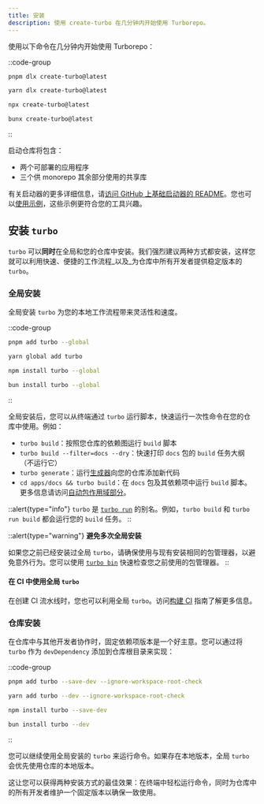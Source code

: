 ```yaml
---
title: 安装
description: 使用 create-turbo 在几分钟内开始使用 Turborepo。
---
```


使用以下命令在几分钟内开始使用 Turborepo：

::code-group

```bash [pnpm]
pnpm dlx create-turbo@latest
```

```bash [yarn]
yarn dlx create-turbo@latest
```

```bash [npm]
npx create-turbo@latest
```

```bash [bun (Beta)]
bunx create-turbo@latest
```

::

启动仓库将包含：

- 两个可部署的应用程序
- 三个供 monorepo 其余部分使用的共享库

有关启动器的更多详细信息，请[访问 GitHub 上基础启动器的 README](https://github.com/vercel/turborepo/tree/main/examples/basic)。您也可以[使用示例](/getting-started/start-with-an-example)，这些示例更符合您的工具兴趣。

## 安装 `turbo`

`turbo` 可以**同时**在全局和您的仓库中安装。我们强烈建议两种方式都安装，这样您就可以利用快速、便捷的工作流程_以及_为仓库中所有开发者提供稳定版本的 `turbo`。

### 全局安装

全局安装 `turbo` 为您的本地工作流程带来灵活性和速度。

::code-group

```bash [pnpm]
pnpm add turbo --global
```

```bash [yarn]
yarn global add turbo
```

```bash [npm]
npm install turbo --global
```

```bash [bun (Beta)]
bun install turbo --global
```

::

全局安装后，您可以从终端通过 `turbo` 运行脚本，快速运行一次性命令在您的仓库中使用。例如：

- `turbo build`：按照您仓库的依赖图运行 `build` 脚本
- `turbo build --filter=docs --dry`：快速打印 `docs` 包的 `build` 任务大纲（不运行它）
- `turbo generate`：运行[生成器](/api-reference/commands/generate)向您的仓库添加新代码
- `cd apps/docs && turbo build`：在 `docs` 包及其依赖项中运行 `build` 脚本。更多信息请访问[自动包作用域部分](/crafting-your-repository/running-tasks#automatic-package-scoping)。

::alert{type="info"}
`turbo` 是 [`turbo run`](/api-reference/commands/run) 的别名。例如，`turbo build` 和 `turbo run build` 都会运行您的 `build` 任务。
::

::alert{type="warning"}
**避免多次全局安装**

如果您之前已经安装过全局 `turbo`，请确保使用与现有安装相同的包管理器，以避免意外行为。您可以使用 [`turbo bin`](/api-reference/commands/bin) 快速检查您之前使用的包管理器。
::

#### 在 CI 中使用全局 `turbo`

在创建 CI 流水线时，您也可以利用全局 `turbo`。访问[构建 CI](/crafting-your-repository/constructing-ci#global-turbo-in-ci) 指南了解更多信息。

### 仓库安装

在仓库中与其他开发者协作时，固定依赖项版本是一个好主意。您可以通过将 `turbo` 作为 `devDependency` 添加到仓库根目录来实现：

::code-group

```bash [pnpm]
pnpm add turbo --save-dev --ignore-workspace-root-check
```

```bash [yarn]
yarn add turbo --dev --ignore-workspace-root-check
```

```bash [npm]
npm install turbo --save-dev
```

```bash [bun (Beta)]
bun install turbo --dev
```

::

您可以继续使用全局安装的 `turbo` 来运行命令。如果存在本地版本，全局 `turbo` 会优先使用仓库的本地版本。

这让您可以获得两种安装方式的最佳效果：在终端中轻松运行命令，同时为仓库中的所有开发者维护一个固定版本以确保一致使用。
